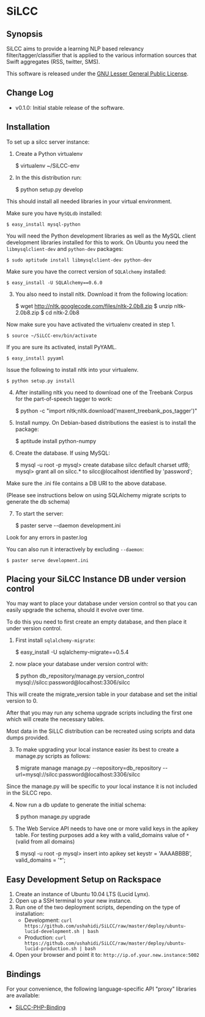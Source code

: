 SiLCC
=====

Synopsis
--------

SiLCC aims to provide a learning NLP based relevancy filter/tagger/classifier that is 
applied to the various information sources that Swift aggregates (RSS, twitter, SMS). 

This software is released under the [GNU Lesser General Public License](http://www.gnu.org/copyleft/lesser.html).

Change Log
--------

* v0.1.0: Initial stable release of the software.

Installation
------------

To set up a silcc server instance:

1) Create a Python virtualenv

    $ virtualenv ~/SiLCC-env

2) In the this distribution run:

    $ python setup.py develop

This should install all needed libraries in your virtual environment.

Make sure you have ``MySQLdb`` installed:

    $ easy_install mysql-python

You will need the Python development libraries as well as the MySQL client development libraries installed for this to work. On Ubuntu you need the ``libmysqlclient-dev`` and ``python-dev`` packages:

    $ sudo aptitude install libmysqlclient-dev python-dev

Make sure you have the correct version of ``SQLAlchemy`` installed:

    $ easy_install -U SQLAlchemy==0.6.0

3) You also need to install nltk. Download it from the following location:

    $ wget http://nltk.googlecode.com/files/nltk-2.0b8.zip
    $ unzip nltk-2.0b8.zip
    $ cd nltk-2.0b8

Now make sure you have activated the virtualenv created in step 1.

    $ source ~/SiLCC-env/bin/activate

If you are sure its activated, install PyYAML.

    $ easy_install pyyaml

Issue the following to install nltk into your virtualenv.

    $ python setup.py install

4) After installing nltk you need to download one
of the Treebank Corpus for the part-of-speech tagger to work:

    $ python -c "import nltk;nltk.download('maxent_treebank_pos_tagger')"

5) Install numpy. On Debian-based distributions the easiest is to install the package:

    $ aptitude install python-numpy

6) Create the database. If using MySQL:

    $ mysql -u root -p
    mysql> create database silcc default charset utf8;
    mysql> grant all on silcc.* to silcc@localhost identified by 'password';

Make sure the .ini file contains a DB URI to the above database.

(Please see instructions below on using SQLAlchemy migrate scripts to generate the db schema)

7) To start the server:

    $ paster serve --daemon development.ini

Look for any errors in paster.log

You can also run it interactively by excluding ``--daemon``:

    $ paster serve development.ini

Placing your SiLCC Instance DB under version control
----------------------------------------------------

You may want to place your database under version control so 
that you can easily upgrade the schema, should it evolve over time.

To do this you need to first create an
empty database, and then place it under version control.

1) First install ``sqlalchemy-migrate``:

    $ easy_install -U sqlalchemy-migrate==0.5.4

2) now place your database under version control with:

    $ python db_repository/manage.py version_control  mysql://silcc:password@localhost:3306/silcc

This will create the migrate_version table in your database and set the
initial version to 0.

After that you may run any schema upgrade scripts including the
first one which will create the necessary tables.

Most data in the SiLLC distribution can be recreated using scripts and
data dumps provided.

3) To make upgrading your local instance easier its best to create a manage.py
scripts as follows:

    $ migrate manage manage.py --repository=db_repository --url=mysql://silcc:password@localhost:3306/silcc

Since the manage.py will be specific to your local instance it is not included in the SiLCC repo.

4) Now run a db update to generate the initial schema:

    $ python manage.py upgrade

5) The Web Service API needs to have one or more valid keys in the apikey table.
For testing purposes add a key with a valid_domains value of ``*`` (valid from all domains)

    $ mysql -u root -p
    mysql> insert into apikey set keystr = 'AAAABBBB', valid_domains = '*';

Easy Development Setup on Rackspace
-----------------------------------

1. Create an instance of Ubuntu 10.04 LTS (Lucid Lynx).
2. Open up a SSH terminal to your new instance.
3. Run one of the two deployment scripts, depending on the type of installation:
    * Development: ``curl https://github.com/ushahidi/SiLCC/raw/master/deploy/ubuntu-lucid-development.sh | bash``
    * Production: ``curl https://github.com/ushahidi/SiLCC/raw/master/deploy/ubuntu-lucid-production.sh | bash``
4. Open your browser and point it to: ``http://ip.of.your.new.instance:5002``

Bindings
--------

For your convenience, the following language-specific API "proxy" libraries are available:

* [SiLCC-PHP-Binding](https://github.com/ushahidi/SiLCC-PHP-Binding)
